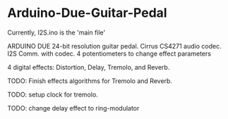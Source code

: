 # Arduino-Due-Guitar-Pedal

Currently, I2S.ino is the 'main file'


ARDUINO DUE 24-bit resolution guitar pedal.
Cirrus CS4271 audio codec. 
I2S Comm. with codec.
4 potentiometers to change effect parameters

4 digital effects: Distortion, Delay, Tremolo, and Reverb.

TODO: Finish effects algorithms for Tremolo and Reverb.

TODO: setup clock for tremolo.

TODO: change delay effect to ring-modulator




